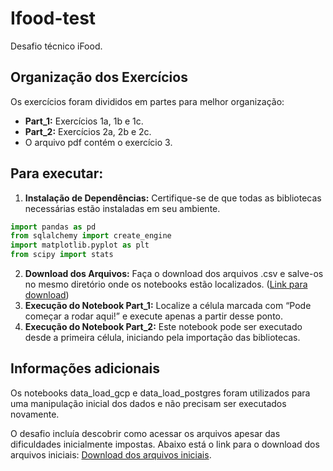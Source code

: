 # Ifood-test

Desafio técnico iFood.

## Organização dos Exercícios

Os exercícios foram divididos em partes para melhor organização:

- **Part_1:** Exercícios 1a, 1b e 1c.
- **Part_2:** Exercícios 2a, 2b e 2c.
- O arquivo pdf contém o exercício 3.

## **Para executar:**
1. **Instalação de Dependências:** Certifique-se de que todas as bibliotecas necessárias estão instaladas em seu ambiente.

```python
import pandas as pd
from sqlalchemy import create_engine
import matplotlib.pyplot as plt
from scipy import stats
```

2. **Download dos Arquivos:** Faça o download dos arquivos .csv e salve-os no mesmo diretório onde os notebooks estão localizados. ([Link para download](https://drive.google.com/drive/folders/1WgVNjhy84U8iyfvQvAEY1yh8lAXHFLKe?usp=sharing))
3. **Execução do Notebook Part_1:**  Localize a célula marcada com “Pode começar a rodar aqui!” e execute apenas a partir desse ponto.
4. **Execução do Notebook Part_2:**  Este notebook pode ser executado desde a primeira célula, iniciando pela importação das bibliotecas.

## **Informações adicionais**
Os notebooks data_load_gcp e data_load_postgres foram utilizados para uma manipulação inicial dos dados e não precisam ser executados novamente.


O desafio incluía descobrir como acessar os arquivos apesar das dificuldades inicialmente impostas. Abaixo está o link para o download dos arquivos iniciais: [Download dos arquivos iniciais](https://drive.google.com/drive/folders/1dH1sQjqSX65-fGq09I3oEQ4--j56BeIw?usp=sharing).

